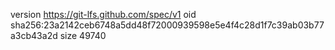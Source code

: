 version https://git-lfs.github.com/spec/v1
oid sha256:23a2142ceb6748a5dd48f72000939598e5e4f4c28d1f7c39ab03b77a3cb43a2d
size 49740
